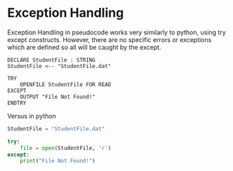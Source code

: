 # Exception Handling

Exception Handling in pseudocode works very similarly to python, using try except constructs. However, there are no specific errors or exceptions which are defined so all will be caught by the except.

```
DECLARE StudentFile : STRING
StudentFile <-- "StudentFile.dat"

TRY
    OPENFILE StudentFile FOR READ
EXCEPT
    OUTPUT "File Not Found!"
ENDTRY
```

Versus in python

```python
StudentFile = "StudentFile.dat"

try:
    file = open(StudentFile, 'r')
except:
    print("File Not Found!")
```